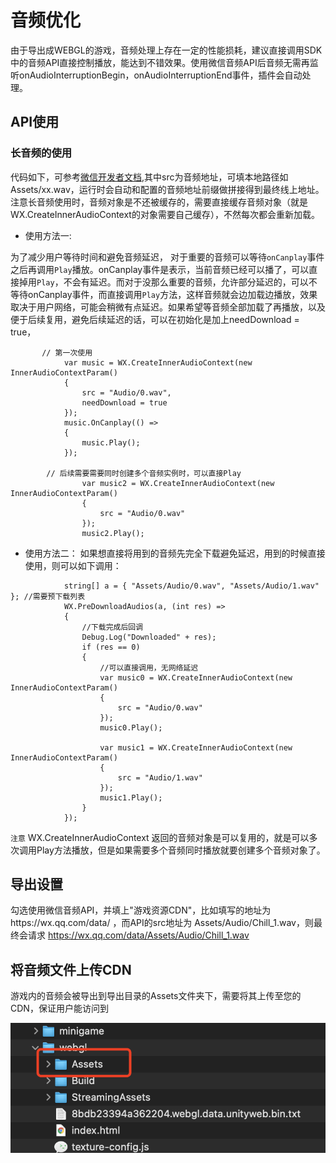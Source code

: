 # 音频优化
由于导出成WEBGL的游戏，音频处理上存在一定的性能损耗，建议直接调用SDK中的音频API直接控制播放，能达到不错效果。使用微信音频API后音频无需再监听onAudioInterruptionBegin，onAudioInterruptionEnd事件，插件会自动处理。
## API使用
### 长音频的使用
代码如下，可参考[微信开发者文档](https://developers.weixin.qq.com/minigame/dev/api/media/audio/InnerAudioContext.html),其中src为音频地址，可填本地路径如 Assets/xx.wav，运行时会自动和配置的音频地址前缀做拼接得到最终线上地址。注意长音频使用时，音频对象是不还被缓存的，需要直接缓存音频对象（就是WX.CreateInnerAudioContext的对象需要自己缓存），不然每次都会重新加载。
* 使用方法一:

为了减少用户等待时间和避免音频延迟，
对于重要的音频可以等待`onCanplay`事件之后再调用`Play`播放。onCanplay事件是表示，当前音频已经可以播了，可以直接掉用`Play`，不会有延迟。而对于没那么重要的音频，允许部分延迟的，可以不等待onCanplay事件，而直接调用`Play`方法，这样音频就会边加载边播放，效果取决于用户网络，可能会稍微有点延迟。如果希望等音频全部加载了再播放，以及便于后续复用，避免后续延迟的话，可以在初始化是加上needDownload = true，
```
       // 第一次使用     
            var music = WX.CreateInnerAudioContext(new InnerAudioContextParam()
            {
                src = "Audio/0.wav",
                needDownload = true
            });
            music.OnCanplay(() =>
            {
                music.Play();
            });
            
        // 后续需要需要同时创建多个音频实例时，可以直接Play
                var music2 = WX.CreateInnerAudioContext(new InnerAudioContextParam()
                {
                    src = "Audio/0.wav"
                });
                music2.Play();    
```
* 使用方法二：
如果想直接将用到的音频先完全下载避免延迟，用到的时候直接使用，则可以如下调用：
```
            string[] a = { "Assets/Audio/0.wav", "Assets/Audio/1.wav" }; //需要预下载列表
            WX.PreDownloadAudios(a, (int res) =>
            {
                //下载完成后回调
                Debug.Log("Downloaded" + res);
                if (res == 0)
                {
                    //可以直接调用，无网络延迟
                    var music0 = WX.CreateInnerAudioContext(new InnerAudioContextParam()
                    {
                        src = "Audio/0.wav"
                    });
                    music0.Play();

                    var music1 = WX.CreateInnerAudioContext(new InnerAudioContextParam()
                    {
                        src = "Audio/1.wav"
                    });
                    music1.Play();
                }
            });
```
`注意` WX.CreateInnerAudioContext 返回的音频对象是可以复用的，就是可以多次调用Play方法播放，但是如果需要多个音频同时播放就要创建多个音频对象了。

## 导出设置
勾选使用微信音频API，并填上"游戏资源CDN"，比如填写的地址为https://wx.qq.com/data/ ，而API的src地址为 Assets/Audio/Chill_1.wav，则最终会请求 https://wx.qq.com/data/Assets/Audio/Chill_1.wav

 
## 将音频文件上传CDN
 游戏内的音频会被导出到导出目录的Assets文件夹下，需要将其上传至您的CDN，保证用户能访问到
 
![avatar](../image/assets2.png)
